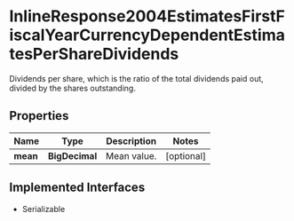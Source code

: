 

# InlineResponse2004EstimatesFirstFiscalYearCurrencyDependentEstimatesPerShareDividends

Dividends per share, which is the ratio of the total dividends paid out, divided by the shares outstanding.

## Properties

Name | Type | Description | Notes
------------ | ------------- | ------------- | -------------
**mean** | **BigDecimal** | Mean value. |  [optional]


## Implemented Interfaces

* Serializable


